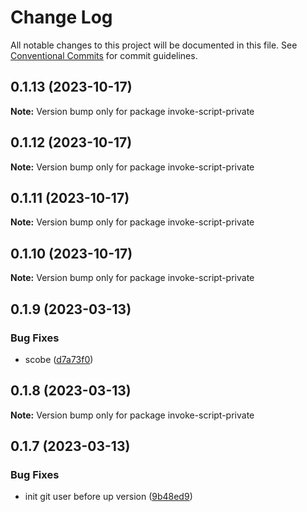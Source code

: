 # Change Log

All notable changes to this project will be documented in this file.
See [Conventional Commits](https://conventionalcommits.org) for commit guidelines.

## 0.1.13 (2023-10-17)

**Note:** Version bump only for package invoke-script-private





## 0.1.12 (2023-10-17)

**Note:** Version bump only for package invoke-script-private





## 0.1.11 (2023-10-17)

**Note:** Version bump only for package invoke-script-private





## 0.1.10 (2023-10-17)

**Note:** Version bump only for package invoke-script-private





## 0.1.9 (2023-03-13)


### Bug Fixes

* scobe ([d7a73f0](https://github.com/VladimirKalmykov/invoke-script/commit/d7a73f0))





## 0.1.8 (2023-03-13)

**Note:** Version bump only for package invoke-script-private





## 0.1.7 (2023-03-13)


### Bug Fixes

* init git user before up version ([9b48ed9](https://github.com/VladimirKalmykov/invoke-script/commit/9b48ed9))
